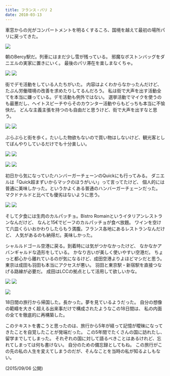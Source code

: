 ```yaml
---
title: フランス・パリ 2
date: 2010-03-13
---
```



車窓からの光がコンパートメントを明るくするころ、国境を越えて最初の場所パリに戻ってきた。

![](https://photos.xar.sh/10641627146_5ae2b9935f_k.jpg)

朝のBercy駅だ。列車にはまだ少し雪が残っている。
邪魔なボストンバッグをダニエルの実家に置きにいく。
最後のパリ滞在を楽しまなくちゃ。


![](https://photos.xar.sh/10641869443_02a627db0e_b.jpg)
![](https://photos.xar.sh/10641865923_3b774d898b_b.jpg)


街でデモ活動をしている人たちがいた。
内容はよくわからなかったんだけど、たぶん労働環境の改善を求めたりしてるんだろう。
私は街で大声を出す活動全てを本当に嫌っている。デモ活動も例外ではない。
選挙活動でマイクを使うのも最悪だし、ヘイトスピーチやらそのカウンター活動やらもどっちも本当に不愉快だ。
どんな主義主張を持つのも自由だと思うけど、街で大声を出すなと思う。


![](https://photos.xar.sh/10641638045_670b03c96c_b.jpg)
![](https://photos.xar.sh/10641723586_cccca4d8b2_b.jpg)


ぶらぶらと街を歩く。たいした物欲もないので買い物はしないけど、観光客としてぼんやりしているだけでも十分楽しい。


![](https://photos.xar.sh/10641943953_3fbf719a4b_h.jpg)
![](https://photos.xar.sh/10641723586_f24a3361ec_h.jpg)


![](https://photos.xar.sh/10641660186_4703610469_b.jpg)
![](https://photos.xar.sh/10641878403_95f77831a5_b.jpg)


初日から気になっていたハンバーガーチェーンのQuickにも行ってみる。
ダニエルは「Quick超まずいからマックのほうがいい」って言ってたけど、
個人的には普通に美味しかった。というかよくある普通のハンバーガーチェーンだった。
マクドナルドと比べても優劣はないように思う。


![](https://photos.xar.sh/10641706215_ad86e7b52c_h.jpg)
![](https://photos.xar.sh/10641742316_da896e9226_h.jpg)


そして夕食には生肉のカルパッチョ。Bistro Romainというイタリアンレストランなんだけど、
なんと15€でビーフのカルパッチョが食べ放題。
ワインを空けて六皿くらいおかわりしたらもう満腹。フランス各地にあるレストランなんだけど、
人気があるのも納得だ。美味しかった。

シャルルドゴール空港に戻る。到着時には気がつかなかったけど、
なかなかアバンギャルドな造形をしている。
かなり古いが美しく使いやすい空港だ。
ちょっと都心から離れているのが気になるけど、成田空港よりよほどマシだと思う。
東京は成田も羽田も本当にアクセスが悪い。
羽田と東京駅・新宿駅を直接つなげる路線が必要だ。
成田はLCCの拠点として活用して欲しいかな。


![](https://photos.xar.sh/10641717875_4a97ed4871_h.jpg)
![](https://photos.xar.sh/10641765066_2a0b68d19c_h.jpg)

![](https://photos.xar.sh/10641996933_e7e5f2d1ba_h.jpg)

18日間の旅行から帰国した。長かった。夢を見ているようだった。
自分の想像の範疇を大きく超える出来事だけで構成されたようなこの18日間は、
私の内面の全てを徹底的に再構築した。

このテキストを書こうと思ったのは、旅行から5年が経って記憶が曖昧になってきたことを自覚したことが発端だった。
この5年間でたくさんの国に訪れたし、留学までしてしまった。
それぞれの国に対して語るべきことはあるけれど、忘れてしまっては何も書けない。
自分のための備忘録としてもね。
この旅行がこの先の私の人生を変えてしまうのだが、そんなことを当時の私が知るよしもない。

(2015/09/06 公開)
